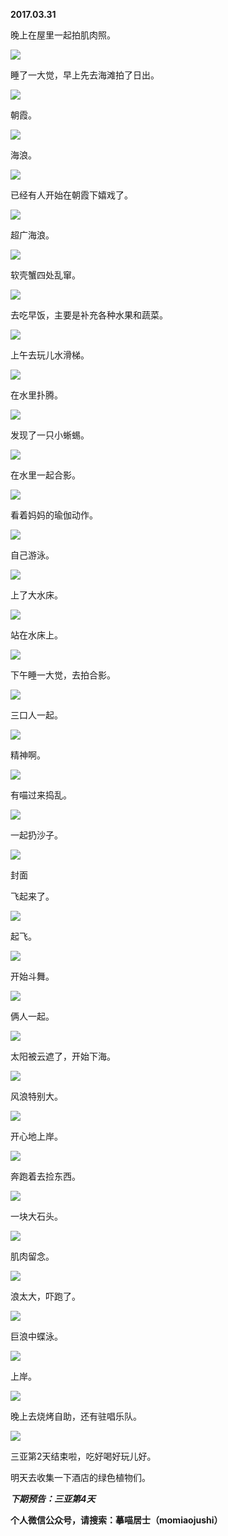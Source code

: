 
          
            
**2017.03.31**

晚上在屋里一起拍肌肉照。




![](img/51001-7c55293d8af94d76.jpg)




睡了一大觉，早上先去海滩拍了日出。




![](img/51001-6685224f840ead58.jpg)




朝霞。




![](img/51001-b0a026f4328065fb.jpg)




海浪。




![](img/51001-bfb3b5692d53a27a.jpg)




已经有人开始在朝霞下嬉戏了。




![](img/51001-5129a5d0047dd60c.jpg)




超广海浪。




![](img/51001-a779a819e9a0c92e.jpg)




软壳蟹四处乱窜。




![](img/51001-85b3f12131dac291.jpg)




去吃早饭，主要是补充各种水果和蔬菜。




![](img/51001-e94080aa4069c54f.jpg)




上午去玩儿水滑梯。




![](img/51001-55122502971e6349.jpg)




在水里扑腾。




![](img/51001-7a790d151ef86a81.jpg)




发现了一只小蜥蜴。




![](img/51001-e25ca8139ac7c4f0.jpg)




在水里一起合影。




![](img/51001-1e177056ffa29d0e.jpg)




看着妈妈的瑜伽动作。




![](img/51001-fc940c04b731884a.jpg)




自己游泳。




![](img/51001-07adf83824d69a2d.jpg)




上了大水床。




![](img/51001-000e9bcd7b4366df.jpg)




站在水床上。




![](img/51001-a68b8e9e037706aa.jpg)




下午睡一大觉，去拍合影。




![](img/51001-d7a229ef396b0775.jpg)




三口人一起。




![](img/51001-1ccc9ef456b55aff.jpg)




精神啊。




![](img/51001-6b9f0c1c8f36369a.jpg)




有喵过来捣乱。




![](img/51001-1c94c26ebf8c7fb2.jpg)




一起扔沙子。




![](img/51001-cfb2bdee0fea05e8.jpg)

封面


飞起来了。




![](img/51001-e2158fc3b3ebeee9.jpg)




起飞。




![](img/51001-4066e44f65299a36.jpg)




开始斗舞。




![](img/51001-b1d512cad2a3eb74.jpg)




俩人一起。




![](img/51001-55f129b07a31bec2.jpg)




太阳被云遮了，开始下海。




![](img/51001-118a35a866ec4b68.jpg)




风浪特别大。




![](img/51001-2a42a5d3538c85bf.jpg)




开心地上岸。




![](img/51001-cb0409f7f2267786.jpg)




奔跑着去捡东西。




![](img/51001-f0a40e32f3df8373.jpg)




一块大石头。




![](img/51001-ac2a40da370ff2b4.jpg)




肌肉留念。




![](img/51001-855867af7ad720e5.jpg)




浪太大，吓跑了。




![](img/51001-92fa2f36ccba495c.jpg)




巨浪中蝶泳。




![](img/51001-bf63117b3df3807a.jpg)




上岸。




![](img/51001-b673b74a5829eaaf.jpg)




晚上去烧烤自助，还有驻唱乐队。




![](img/51001-120bbda2430dcfa2.jpg)




三亚第2天结束啦，吃好喝好玩儿好。

明天去收集一下酒店的绿色植物们。


***下期预告：三亚第4天***


**个人微信公众号，请搜索：摹喵居士（momiaojushi）**

          
        